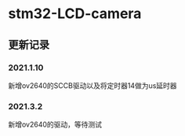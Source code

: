 # stm32-LCD-camera

## 更新记录
### 2021.1.10
新增ov2640的SCCB驱动以及将定时器14做为us延时器
### 2021.3.2
新增ov2640的驱动，等待测试
